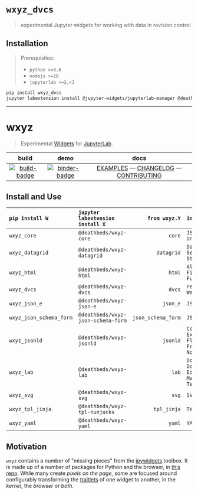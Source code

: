 # `wxyz_dvcs`

> experimental Jupyter widgets for working with data in revision control

## Installation

> Prerequisites:
>
> - `python >=3.6`
> - `nodejs >=10`
> - `jupyterlab >=2,<3`

```bash
pip install wxyz_dvcs
jupyter labextension install @jupyter-widgets/jupyterlab-manager @deathbeds/wxyz-core
```

---

# wxyz

> Experimental [Widgets][] for [JupyterLab][].

|           build           |            demo             |                      docs                       |
| :-----------------------: | :-------------------------: | :---------------------------------------------: |
| [![build-badge][]][build] | [![binder-badge][]][binder] | [EXAMPLES][] — [CHANGELOG][] — [CONTRIBUTING][] |

## Install and Use

| `pip install W`         | `jupyter labextension install X`   |      `from wxyz.Y` | `import Z`                                                         |
| :---------------------- | :--------------------------------- | -----------------: | :----------------------------------------------------------------- |
| `wxyz_core`             | `@deathbeds/wxyz-core`             |             `core` | `JSON`<br/>`UnJSON`<br/>                                           |
| `wxyz_datagrid`         | `@deathbeds/wxyz-datagrid`         |         `datagrid` | `DataGrid`<br/>`SelectGrid`<br/>`StyleGrid`                        |
| `wxyz_html`             | `@deathbeds/wxyz-html`             |             `html` | `AlphaColorPicker`<br/>`FileBox`<br/>`FullScreen`                  |
| `wxyz_dvcs`             | `@deathbeds/wxyz-dvcs`             |             `dvcs` | `repos.repo_git.Git`<br/>`Watcher`                                 |
| `wxyz_json_e`           | `@deathbeds/wxyz-json-e`           |           `json_e` | `JSONE`                                                            |
| `wxyz_json_schema_form` | `@deathbeds/wxyz-json-schema-form` | `json_schema_form` | `JSONSchemaForm`                                                   |
| `wxyz_jsonld`           | `@deathbeds/wxyz-jsonld`           |           `jsonld` | `Compact`<br/>`Expand`<br/>`Flatten`<br/>`Frame`<br/>`Normalize`   |
| `wxyz_lab`              | `@deathbeds/wxyz-lab`              |              `lab` | `DockBox`<br/>`DockPop`<br/>`Editor`<br/>`Markdown`<br/>`Terminal` |
| `wxyz_svg`              | `@deathbeds/wxyz-svg`              |              `svg` | `SVGBox`                                                           |
| `wxyz_tpl_jinja`        | `@deathbeds/wxyz-tpl-nunjucks`     |        `tpl_jinja` | `Template`                                                         |
| `wxyz_yaml`             | `@deathbeds/wxyz-yaml`             |             `yaml` | `YAML`                                                             |

## Motivation

`wxyz` contains a number of "missing pieces" from the [ipywidgets][] toolbox.
It is made up of a number of packages for Python and the browser, in [this repo][].
While many create _pixels on the page_, some are focused around configurably
transforming the [traitlets][] of one widget to another, in the _kernel_, the
_browser_ or _both_.

[binder-badge]: https://mybinder.org/badge_logo.svg
[binder]: https://mybinder.org/v2/gh/deathbeds/wxyz/master?urlpath=lab/tree/src/py/wxyz_notebooks/src/wxyz/notebooks/index.ipynb
[build-badge]: https://dev.azure.com/nickbollweg/deathbeds/_apis/build/status/deathbeds.wxyz?branchName=master
[build]: https://dev.azure.com/nickbollweg/deathbeds/_build/latest?definitionId=6&branchName=master
[changelog]: https://github.com/deathbeds/wxyz/blob/master/CHANGELOG.md
[contributing]: https://github.com/deathbeds/wxyz/blob/master/CONTRIBUTING.md
[examples]: https://github.com/deathbeds/wxyz/blob/master/src/py/wxyz_notebooks/src/wxyz/notebooks/index.ipynb
[ipywidgets]: https://github.com/jupyter-widgets/ipywidgets
[jupyterlab]: https://github.com/jupyterlab/jupyterlab
[this repo]: https://github.com/deathbeds/wxyz
[traitlets]: https://github.com/ipython/traitlets
[widgets]: https://jupyter.org/widgets
